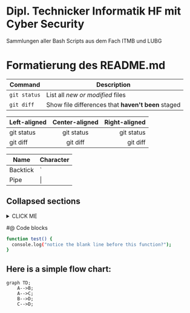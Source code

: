 # Dipl. Technicker Informatik HF mit Cyber Security

Sammlungen aller Bash Scripts aus dem Fach ITMB und LUBG



# Formatierung des README.md
| Command | Description |
| --- | --- |
| `git status` | List all *new or modified* files |
| `git diff` | Show file differences that **haven't been** staged |

| Left-aligned | Center-aligned | Right-aligned |
| :---         |     :---:      |          ---: |
| git status   | git status     | git status    |
| git diff     | git diff       | git diff      |

| Name     | Character |
| ---      | ---       |
| Backtick | `         |
| Pipe     | \|        |

## Collapsed sections
<details><summary>CLICK ME</summary>
<p>

#### We can hide anything, even code!

```bash
   puts "Hello World"
```

</p>
</details>

#@ Code blocks
```bash
function test() {
  console.log("notice the blank line before this function?");
}
```
## Here is a simple flow chart:

```mermaid
graph TD;
    A-->B;
    A-->C;
    B-->D;
    C-->D;
```


